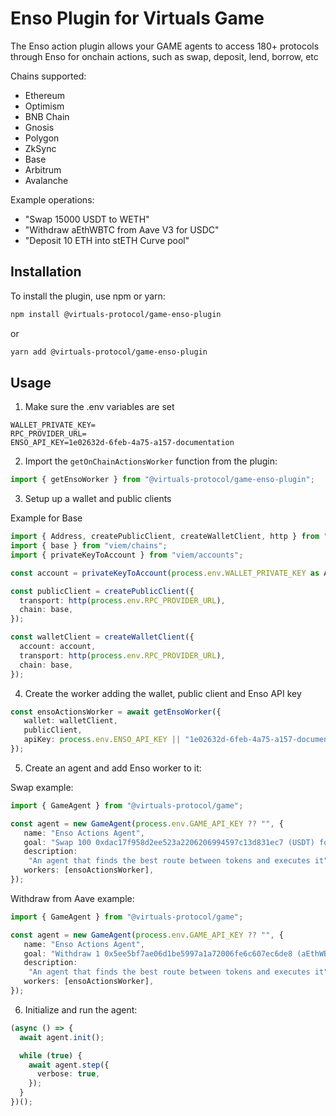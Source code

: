 # Enso Plugin for Virtuals Game

The Enso action plugin allows your GAME agents to access 180+ protocols through Enso for onchain actions, such as swap, deposit, lend, borrow, etc

Chains supported:

- Ethereum
- Optimism
- BNB Chain
- Gnosis
- Polygon
- ZkSync
- Base
- Arbitrum
- Avalanche

Example operations:

- "Swap 15000 USDT to WETH"
- "Withdraw aEthWBTC from Aave V3 for USDC"
- "Deposit 10 ETH into stETH Curve pool"

## Installation

To install the plugin, use npm or yarn:

```bash
npm install @virtuals-protocol/game-enso-plugin
```

or

```bash
yarn add @virtuals-protocol/game-enso-plugin
```

## Usage

1. Make sure the .env variables are set

```
WALLET_PRIVATE_KEY=
RPC_PROVIDER_URL=
ENSO_API_KEY=1e02632d-6feb-4a75-a157-documentation
```

2. Import the `getOnChainActionsWorker` function from the plugin:

```typescript
import { getEnsoWorker } from "@virtuals-protocol/game-enso-plugin";
```

3. Setup up a wallet and public clients

Example for Base

```typescript
import { Address, createPublicClient, createWalletClient, http } from "viem";
import { base } from "viem/chains";
import { privateKeyToAccount } from "viem/accounts";

const account = privateKeyToAccount(process.env.WALLET_PRIVATE_KEY as Address);

const publicClient = createPublicClient({
  transport: http(process.env.RPC_PROVIDER_URL),
  chain: base,
});

const walletClient = createWalletClient({
  account: account,
  transport: http(process.env.RPC_PROVIDER_URL),
  chain: base,
});
```

4. Create the worker adding the wallet, public client and Enso API key

```typescript
const ensoActionsWorker = await getEnsoWorker({
   wallet: walletClient,
   publicClient,
   apiKey: process.env.ENSO_API_KEY || "1e02632d-6feb-4a75-a157-documentation",
});
```

5. Create an agent and add Enso worker to it:

Swap example:

```typescript
import { GameAgent } from "@virtuals-protocol/game";

const agent = new GameAgent(process.env.GAME_API_KEY ?? "", {
   name: "Enso Actions Agent",
   goal: "Swap 100 0xdac17f958d2ee523a2206206994597c13d831ec7 (USDT) for 0x2260fac5e5542a773aa44fbcfedf7c193bc2c599 (WBTC)",
   description:
    "An agent that finds the best route between tokens and executes it",
   workers: [ensoActionsWorker],
});
```

Withdraw from Aave example:

```typescript
import { GameAgent } from "@virtuals-protocol/game";

const agent = new GameAgent(process.env.GAME_API_KEY ?? "", {
   name: "Enso Actions Agent",
   goal: "Withdraw 1 0x5ee5bf7ae06d1be5997a1a72006fe6c607ec6de8 (aEthWBTC) for 0xa0b86991c6218b36c1d19d4a2e9eb0ce3606eb48 (USDC)",
   description:
    "An agent that finds the best route between tokens and executes it",
   workers: [ensoActionsWorker],
});
```

6. Initialize and run the agent:

```typescript
(async () => {
  await agent.init();

  while (true) {
    await agent.step({
      verbose: true,
    });
  }
})();
```
